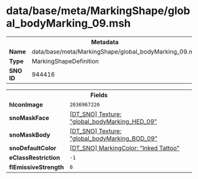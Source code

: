 <h1>data/base/meta/MarkingShape/global_bodyMarking_09.msh</h1><table><tr><th colspan="100%">Metadata</th></tr><tr><td><b>Name</b></td><td>data/base/meta/MarkingShape/global_bodyMarking_09.msh</td></tr><tr><td><b>Type</b></td><td>MarkingShapeDefinition</td></tr><tr><td><b>SNO ID</b></td><td>944416</td></tr></table>

<table><tr><th colspan="100%">Fields</th></tr><tr><td><b>hIconImage</b></td><td><code>2036967226</code></td></tr><tr><td><b>snoMaskFace</b></td><td><a href="..\Texture\global_bodyMarking_HED_09.tex">[DT_SNO] Texture: "global_bodyMarking_HED_09"</a></td></tr><tr><td><b>snoMaskBody</b></td><td><a href="..\Texture\global_bodyMarking_BOD_09.tex">[DT_SNO] Texture: "global_bodyMarking_BOD_09"</a></td></tr><tr><td><b>snoDefaultColor</b></td><td><a href="..\MarkingColor\Inked Tattoo.mcl">[DT_SNO] MarkingColor: "Inked Tattoo"</a></td></tr><tr><td><b>eClassRestriction</b></td><td><code>-1</code></td></tr><tr><td><b>flEmissiveStrength</b></td><td><code>0</code></td></tr></table>

